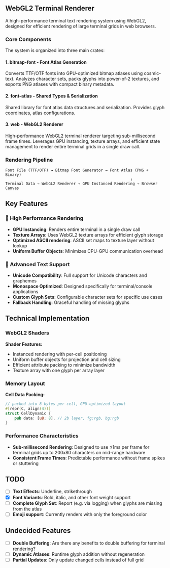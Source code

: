 ## WebGL2 Terminal Renderer

A high-performance terminal text rendering system using WebGL2, designed for efficient
rendering of large terminal grids in web browsers.


### Core Components

The system is organized into three main crates:

#### 1. **bitmap-font** - Font Atlas Generation
Converts TTF/OTF fonts into GPU-optimized bitmap atlases using cosmic-text. Analyzes
character sets, packs glyphs into power-of-2 textures, and exports PNG atlases with
compact binary metadata.

#### 2. **font-atlas** - Shared Types & Serialization
Shared library for font atlas data structures and serialization. Provides glyph coordinates,
atlas configurations.

#### 3. **web** - WebGL2 Renderer
High-performance WebGL2 terminal renderer targeting sub-millisecond frame times. Leverages GPU
instancing, texture arrays, and efficient state management to render entire terminal grids in
a single draw call.

### Rendering Pipeline

```
Font File (TTF/OTF) → Bitmap Font Generator → Font Atlas (PNG + Binary)
                                                       ↓
Terminal Data → WebGL2 Renderer → GPU Instanced Rendering → Browser Canvas
```

## Key Features

### 🚀 High Performance Rendering
- **GPU Instancing**: Renders entire terminal in a single draw call
- **Texture Arrays**: Uses WebGL2 texture arrays for efficient glyph storage
- **Optimized ASCII rendering**: ASCII set maps to texture layer without lookup
- **Uniform Buffer Objects**: Minimizes CPU-GPU communication overhead

### 📝 Advanced Text Support
- **Unicode Compatibility**: Full support for Unicode characters and graphemes
- **Monospace Optimized**: Designed specifically for terminal/console applications
- **Custom Glyph Sets**: Configurable character sets for specific use cases
- **Fallback Handling**: Graceful handling of missing glyphs

## Technical Implementation

### WebGL2 Shaders

**Shader Features:**
- Instanced rendering with per-cell positioning
- Uniform buffer objects for projection and cell sizing
- Efficient attribute packing to minimize bandwidth
- Texture array with one glyph per array layer

### Memory Layout

**Cell Data Packing:**
```rust
// packed into 8 bytes per cell, GPU-optimized layout
#[repr(C, align(4))]
struct CellDynamic {
    pub data: [u8; 8], // 2b layer, fg:rgb, bg:rgb
}
```

### Performance Characteristics
- **Sub-millisecond Rendering**: Designed to use ≤1ms per frame for terminal grids up to 200x80 characters on
                                 mid-range hardware
- **Consistent Frame Times**: Predictable performance without frame spikes or stuttering

## TODO
- [ ] **Text Effects**: Underline, strikethrough
- [x] **Font Variants**: Bold, italic, and other font weight support
- [ ] **Complete Glyph Set**: Report (e.g. via logging) when glyphs are missing from the atlas
- [ ] **Emoji support**: Currently renders with only the foreground color
  
## Undecided Features
- [ ] **Double Buffering**: Are there any benefits to double buffering for terminal rendering?
- [ ] **Dynamic Atlases**: Runtime glyph addition without regeneration
- [ ] **Partial Updates**: Only update changed cells instead of full grid
